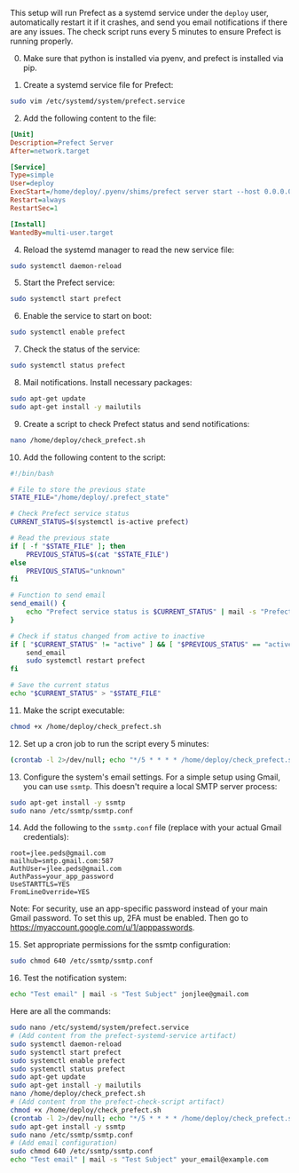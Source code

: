 This setup will run Prefect as a systemd service under the `deploy` user, automatically restart it if it crashes, and send you email notifications if there are any issues. The check script runs every 5 minutes to ensure Prefect is running properly.


0. Make sure that python is installed via pyenv, and prefect is installed via pip.

1. Create a systemd service file for Prefect:

```bash
sudo vim /etc/systemd/system/prefect.service
```

2. Add the following content to the file:

```ini
[Unit]
Description=Prefect Server
After=network.target

[Service]
Type=simple
User=deploy
ExecStart=/home/deploy/.pyenv/shims/prefect server start --host 0.0.0.0
Restart=always
RestartSec=1

[Install]
WantedBy=multi-user.target

```

4. Reload the systemd manager to read the new service file:

```bash
sudo systemctl daemon-reload
```

5. Start the Prefect service:

```bash
sudo systemctl start prefect
```

6. Enable the service to start on boot:

```bash
sudo systemctl enable prefect
```

7. Check the status of the service:

```bash
sudo systemctl status prefect
```

8. Mail notifications. Install necessary packages:

```bash
sudo apt-get update
sudo apt-get install -y mailutils
```

9. Create a script to check Prefect status and send notifications:

```bash
nano /home/deploy/check_prefect.sh
```

10. Add the following content to the script:

```bash
#!/bin/bash

# File to store the previous state
STATE_FILE="/home/deploy/.prefect_state"

# Check Prefect service status
CURRENT_STATUS=$(systemctl is-active prefect)

# Read the previous state
if [ -f "$STATE_FILE" ]; then
    PREVIOUS_STATUS=$(cat "$STATE_FILE")
else
    PREVIOUS_STATUS="unknown"
fi

# Function to send email
send_email() {
    echo "Prefect service status is $CURRENT_STATUS" | mail -s "Prefect Service Alert" jonjlee@gmail.com
}

# Check if status changed from active to inactive
if [ "$CURRENT_STATUS" != "active" ] && [ "$PREVIOUS_STATUS" == "active" ]; then
    send_email
    sudo systemctl restart prefect
fi

# Save the current status
echo "$CURRENT_STATUS" > "$STATE_FILE"
```

11. Make the script executable:

```bash
chmod +x /home/deploy/check_prefect.sh
```

12. Set up a cron job to run the script every 5 minutes:

```bash
(crontab -l 2>/dev/null; echo "*/5 * * * * /home/deploy/check_prefect.sh") | crontab -
```

13. Configure the system's email settings. For a simple setup using Gmail, you can use `ssmtp`. This doesn't require a local SMTP server process:

```bash
sudo apt-get install -y ssmtp
sudo nano /etc/ssmtp/ssmtp.conf
```

14. Add the following to the `ssmtp.conf` file (replace with your actual Gmail credentials):

```
root=jlee.peds@gmail.com
mailhub=smtp.gmail.com:587
AuthUser=jlee.peds@gmail.com
AuthPass=your_app_password
UseSTARTTLS=YES
FromLineOverride=YES
```

Note: For security, use an app-specific password instead of your main Gmail password. To set this up, 2FA must be enabled. Then go to https://myaccount.google.com/u/1/apppasswords.

15. Set appropriate permissions for the ssmtp configuration:

```bash
sudo chmod 640 /etc/ssmtp/ssmtp.conf
```

16. Test the notification system:

```bash
echo "Test email" | mail -s "Test Subject" jonjlee@gmail.com
```

Here are all the commands:

```bash
sudo nano /etc/systemd/system/prefect.service
# (Add content from the prefect-systemd-service artifact)
sudo systemctl daemon-reload
sudo systemctl start prefect
sudo systemctl enable prefect
sudo systemctl status prefect
sudo apt-get update
sudo apt-get install -y mailutils
nano /home/deploy/check_prefect.sh
# (Add content from the prefect-check-script artifact)
chmod +x /home/deploy/check_prefect.sh
(crontab -l 2>/dev/null; echo "*/5 * * * * /home/deploy/check_prefect.sh") | crontab -
sudo apt-get install -y ssmtp
sudo nano /etc/ssmtp/ssmtp.conf
# (Add email configuration)
sudo chmod 640 /etc/ssmtp/ssmtp.conf
echo "Test email" | mail -s "Test Subject" your_email@example.com
```

